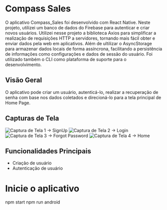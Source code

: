 # Compass Sales

O aplicativo Compass_Sales foi desenvolvido com React Native. Neste projeto, utilizei um banco de dados do Firebase para autenticar e criar novos usuários. Utilizei nesse projeto a biblioteca Axios para simplificar a realização de requisições HTTP a servidores, tornando mais fácil obter e enviar dados pela web em aplicativos. Além de ultilizar o AsyncStorage para armazenar dados locais de forma assíncrona, facilitando a persistência de informações como configurações e dados de sessão do usuário. Foi utilizado também o CLI como plataforma de suporte para o desenvolvimento.

## Visão Geral

O aplicativo pode criar um usuário, autenticá-lo, realizar a recuperação de senha com base nos dados coletados e direcioná-lo para a tela principal de Home Page.

## Capturas de Tela


![Captura de Tela 1 -> SignUp](./src/assets/signup.jpeg)
![Captura de Tela 2 -> Login](./src/assets/login.jpeg)
![Captura de Tela 3 -> Forgot Password](./src/assets/forgotpassword.jpeg)
![Captura de Tela 4 -> Home](./src/assets/home.jpeg)

## Funcionalidades Principais

- Criação de usuário
- Autenticação de usuário

# Inicie o aplicativo

npm start
npm run android
